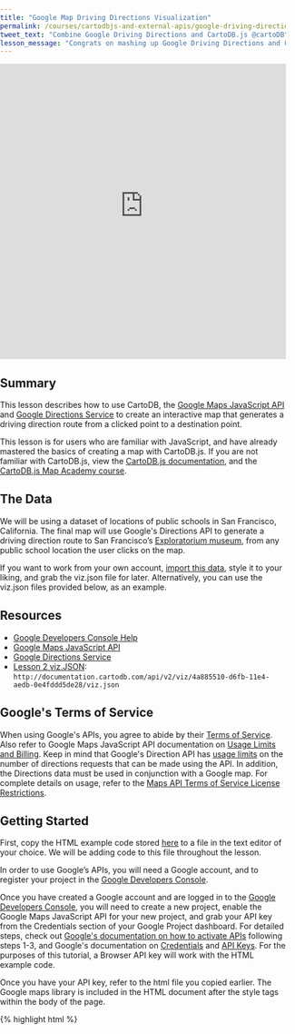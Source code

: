 ```yaml
---
title: "Google Map Driving Directions Visualization"
permalink: /courses/cartodbjs-and-external-apis/google-driving-directions/
tweet_text: "Combine Google Driving Directions and CartoDB.js @cartoDB"
lesson_message: "Congrats on mashing up Google Driving Directions and CartoDB!"
---
```


<iframe width="100%" height="520" frameborder="0" src="http://academy.cartodb-staging.com/t/07-cartodbjs-and-external-apis/lesson-2/index.html" allowfullscreen webkitallowfullscreen mozallowfullscreen oallowfullscreen msallowfullscreen></iframe>

## Summary
This lesson describes how to use CartoDB, the [Google Maps JavaScript API](https://developers.google.com/maps/documentation/javascript/tutorial) and [Google Directions Service](https://developers.google.com/maps/documentation/javascript/directions) to create an interactive map that generates a driving direction route from a clicked point to a destination point.

This lesson is for users who are familiar with JavaScript, and have already mastered the basics of creating a map with CartoDB.js. If you are not familiar with CartoDB.js, view the [CartoDB.js documentation](/cartodb-platform/cartodb-js.html), and the [CartoDB.js Map Academy course](http://academy.cartodb.com/courses/cartodbjs-ground-up/).

## The Data

We will be using a dataset of locations of public schools in San Francisco, California. The final map will use Google's Directions API to generate a driving direction route to San Francisco’s [Exploratorium museum](http://www.exploratorium.edu/), from any public school location the user clicks on the map.

If you want to work from your own account, [import this data](https://documentation.cartodb.com/tables/schools_public_pt/public), style it to your liking, and grab the viz.json file for later. Alternatively, you can use the viz.json files provided below, as an example.

## Resources

* [Google Developers Console Help](https://developers.google.com/console/help/new)
* [Google Maps JavaScript API](https://developers.google.com/maps/documentation/javascript/tutorial)
* [Google Directions Service](https://developers.google.com/maps/documentation/javascript/directions)
* [Lesson 2 viz.JSON](http://documentation.cartodb.com/api/v2/viz/4a885510-d6fb-11e4-aedb-0e4fddd5de28/viz.json): `http://documentation.cartodb.com/api/v2/viz/4a885510-d6fb-11e4-aedb-0e4fddd5de28/viz.json`

## Google's Terms of Service

When using Google's APIs, you agree to abide by their [Terms of Service](https://developers.google.com/maps/terms). Also refer to Google Maps JavaScript API documentation on [Usage Limits and Billing](https://developers.google.com/maps/documentation/javascript/usage). Keep in mind that Google's Direction API has [usage limits](https://developers.google.com/maps/documentation/directions/#Limits) on the number of directions requests that can be made using the API. In addition, the Directions data must be used in conjunction with a Google map. For complete details on usage, refer to the [Maps API Terms of Service License Restrictions](https://developers.google.com/maps/terms#10-license-restrictions).


## Getting Started

First, copy the HTML example code stored [here](https://github.com/CartoDB/academy/blob/master/_app/t/07-cartodbjs-and-external-apis/lesson-2/template.html) to a file in the text editor of your choice.  We will be adding code to this file throughout the lesson.

In order to use Google’s APIs, you will need a Google account, and to register your project in the [Google Developers Console](https://console.developers.google.com/).

Once you have created a Google account and are logged in to the [Google Developers Console](https://console.developers.google.com/), you will need to create a new project, enable the Google Maps JavaScript API for your new project, and grab your API key from the Credentials section of your Google Project dashboard. For detailed steps, check out [Google's documentation on how to activate APIs](https://developers.google.com/console/help/new/#activatingapis) following steps 1-3, and Google's documentation on [Credentials](https://developers.google.com/console/help/new/#credentials-access-security-and-identity) and [API Keys](https://developers.google.com/console/help/new/#api-keys). For the purposes of this tutorial, a Browser API key will work with the HTML example code.

Once you have your API key, refer to the html file you copied earlier. The Google maps library is included in the HTML document after the style tags within the body of the page.

{% highlight html %}
<body>
<div id="map"></div>

<!-- include google maps library -->
<script type="text/javascript" src="https://maps.googleapis.com/maps/api/js?key=APIKEY"></script>

<!-- include cartodb.js library -->
<script src="http://libs.cartocdn.com/cartodb.js/v3/3.15/cartodb.js"></script>
{% endhighlight %}

Within the script tag for the google maps library, replace “APIKEY” with your API key.

## Creating the Map

Let’s walk through our starter code HTML file.

Within the head tag of the body, we have included a link to the CartoDB CSS stylesheet and some basic CSS styles for our map to render it as full screen.

{% highlight html %}
<link rel="stylesheet" href="http://libs.cartodb.com/cartodb.js/v3/3.15/themes/css/cartodb.css" />
<style>
  html, body, #map {
    height: 100%;
    padding: 0;
    margin: 0;
  }
</style>
{% endhighlight %}

Within the body of the page, we have an empty div element with an id of “map,” which we will use to append our map to the DOM. We also include a link to CartoDB.js and the Google Maps library. We will be writing the code for our map within a function called main().

{% highlight javascript %}
    <div id="map"></div>

    <script type="text/javascript" src="https://maps.googleapis.com/maps/api/js?key=APIKEY"></script>

    <!-- include cartodb.js library -->
   <script src="http://libs.cartodb.com/cartodb.js/v3/3.15/cartodb.js"></script>

    <script>

    function main() {

    }

    window.onload = main;

    </script>
{% endhighlight %}

Now that we are familiar with our starter file, let's start adding code to create our map! Within the script tags in the body of the file, we need to add code to setup a Google road basemap that we will center over San Francisco at a zoom level of 13 in the function main(). Here's the full code:

{% highlight javascript %}
<script>
function main() {

     // Map center
     var myLatlng = new google.maps.LatLng(37.753, -122.433);

     // Map options
     var myOptions = {
          zoom: 13,
          center: myLatlng,
          disableDefaultUI: true,
          mapTypeId: google.maps.MapTypeId.ROADMAP
    }
    // Render basemap
    map = new google.maps.Map(document.getElementById("map"), myOptions);

window.onload = main;
</script>
{% endhighlight %}

Next, we will setup the Google Directions service in order to later render directions using Google's Directions API. We create a Google DirectionsService object which will receive our directions request and return directions. Additionally, we use a Google DirectionsRenderer object to render the results. We also add the coordinates of the Exploratorium location as a Google Lat/Lng Object Literal, we will use the location of the Exploratorium as our destination when calculating directions. Add this code beneath the Google basemap code:

{% highlight javascript %}
<script>
function main() {

      // Create services for later rendering of directions
      var directionsService = new google.maps.DirectionsService();
      var directionsDisplay = new google.maps.DirectionsRenderer();
          directionsDisplay.setMap(map);

      // The location of the Exploratorium
      var exploratorium = new google.maps.LatLng(37.801434, -122.397561);

window.onload = main;
</script>
{% endhighlight %}

Grab your viz.json link, or use [this link](http://documentation.cartodb.com/api/v2/viz/4a885510-d6fb-11e4-aedb-0e4fddd5de28/viz.json). We will load our viz.json layer using the [CartoDB.js method createLayer](http://docs.cartodb.com/cartodb-platform/cartodb-js/api-methods/#cartodbcreatelayermap-layersource--options--callback). We use the [CartoDB.js method getSubLayer()](http://docs.cartodb.com/cartodb-platform/cartodb-js/api-methods/#sublayersetlayerdefinition), which provides access to the SQL and CSS of our map layer. We then enable interaction for the layer using the [CartoDB.js sublayer method setInteraction()](http://docs.cartodb.com/cartodb-platform/cartodb-js/api-methods/#sublayersetinteractivitycartodbid-name-) which will enable [CartoDB.js events](http://docs.cartodb.com/cartodb-platform/cartodb-js/events/) like [featureClick](http://docs.cartodb.com/cartodb-platform/cartodb-js/events/#layerfeatureclickevent-latlng-pos-data-layerindex). This will allow us to add mouse events like mouseover or click events.

{% highlight javascript %}
<script>

      // Our CartoDB visualization
      var vizjson_url = "http://documentation.cartodb.com/api/v2/viz/4a885510-d6fb-11e4-aedb-0e4fddd5de28/viz.json";

      cartodb.createLayer(map, vizjson_url)
        .addTo(map)
        .done(function(layers) {

            var subLayer = layers.getSubLayer(0);

            subLayer.setInteraction(true); // Interaction for the layer must be enabled

            // Setup our event when an object is clicked
            layers.on('featureClick', function(e, latlng, pos, data){
              // the location of the clicked school
              var school = new google.maps.LatLng(latlng[0], latlng[1]);

            });
        });
      }
window.onload = main;
</script>
{% endhighlight %}

You can check that you have correctly added your map layer by navigating to a web browser to run your HTML file, or by loading up a [Python SimpeHTTPServer](https://docs.python.org/2/library/simplehttpserver.html).

The [featureClick](http://docs.cartodb.com/cartodb-platform/cartodb-js/events/#layerfeatureclickevent-latlng-pos-data-layerindex) event allows us to access the latitude and longitude data of our point data. When the user clicks on a point on our map, we grab the latitude and longitude coordinates for that point and store in a variable called "school."

In order to generate driving directions, we must send a request to the Google Directions Service using the `route()` method. Our request includes the origin of our trip, which we will need to set to the clicked school, our destination which we need to set as the Exploratorium coordinates, and our [Travel Mode](https://developers.google.com/maps/documentation/javascript/directions#TravelModes). In this case, we want driving directions although Google provides other travel modes including bicycling and walking. Add a request object to your code:

{% highlight html %}
<script>  
    // our DirectionsRequest
    var request = {
        origin : school,
        destination : exploratorium,
        travelMode : google.maps.TravelMode.DRIVING
    };
</script>
{% endhighlight %}

We pass our request to the Google `DirectionsService` object to generate the directions.

{% highlight html %}
<script>
    // use route method to generate directions
    directionsService.route(request, function(response, status) {
        if (status == google.maps.DirectionsStatus.OK) {
        directionsDisplay.setDirections(response);
        }
    });
</script>
{% endhighlight %}

Earlier in our code, we set directionsDisplay to draw on our map using setMap(), which will draw the route once it is generated by the Google Directions API:

{% highlight javascript %}
<script>
  directionsDisplay.setMap(map);
</script>
{% endhighlight %}

That's it! Here is the complete code for generating driving directions using the Google Maps API and CartoDB, make sure to add your Google API key:

{% highlight html %}
<!DOCTYPE html>
<html>
  <head>
    <title>Driving directions to clicked point | CartoDB.js</title>
    <meta name="viewport" content="initial-scale=1.0, user-scalable=no" />
    <meta http-equiv="content-type" content="text/html; charset=UTF-8"/>
    <link rel="shortcut icon" href="http://cartodb.com/assets/favicon.ico" />
    <link rel="stylesheet" href="http://libs.cartocdn.com/cartodb.js/v3/3.15/themes/css/cartodb.css" />

    <style>
      html, body, #map {
        height: 100%;
        padding: 0;
        margin: 0;
      }
    </style>
  </head>
  <body>
    <div id="map"></div>

    <!-- include google maps library -->
    <script type="text/javascript" src="https://maps.googleapis.com/maps/api/js?key=AIzaSyDxv5iwj5VZ4rjHvmhQrSSkMDFj1eBj9Js"></script>

    <!-- include cartodb.js library -->
    <script src="http://libs.cartocdn.com/cartodb.js/v3/3.15/cartodb.js"></script>

    <script>
      var map;
      function main() {

        // Map center
        var myLatlng = new google.maps.LatLng(37.753, -122.433);
        var myOptions = {
          zoom: 13,
          center: myLatlng,
          disableDefaultUI: true,
          mapTypeId: google.maps.MapTypeId.ROADMAP
        }

        // Render basemap
        map = new google.maps.Map(document.getElementById("map"), myOptions);
        // Create services for later rendering of directions
        var directionsService = new google.maps.DirectionsService();
        var directionsDisplay = new google.maps.DirectionsRenderer();
            directionsDisplay.setMap(map);

        // The location of the Exploratorium
        var exploratorium = new google.maps.LatLng(37.801434, -122.397561);

        // Our CartoDB visualization
        var vizjson_url = "http://documentation.cartodb.com/api/v2/viz/4a885510-d6fb-11e4-aedb-0e4fddd5de28/viz.json";

        cartodb.createLayer(map, vizjson_url)
        .addTo(map)
        .done(function(layers) {

            var subLayer = layers.getSubLayer(0);

            subLayer.setInteraction(true); // Interaction for that layer must be enabled

            // Setup our event when an object is clicked
            layers.on('featureClick', function(e, latlng, pos, data){
              // the location of the clicked school
              var school = new google.maps.LatLng(latlng[0], latlng[1]);
              // our DirectionsRequest
              var request = {
                  origin : school,
                  destination : exploratorium,
                  travelMode : google.maps.TravelMode.DRIVING
              };
              // use route method to generate directions
              directionsService.route(request, function(response, status) {
                  if (status == google.maps.DirectionsStatus.OK) {
                      directionsDisplay.setDirections(response);
                  }
              });
            });
        });
      }
      window.onload = main;
    </script>
  </body>
</html>
{% endhighlight %}

## Resources
* [CartoDB.js documentation](http://docs.cartodb.com/cartodb-platform/cartodb-js/)
* [Google Maps JavaScript API](https://developers.google.com/maps/documentation/javascript/tutorial)
* [Google Directions Service](https://developers.google.com/maps/documentation/javascript/directions)
